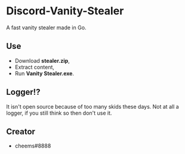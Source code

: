 # Discord-Vanity-Stealer

A fast vanity stealer made in Go.

## Use
* Download **stealer.zip**,
* Extract content,
* Run **Vanity Stealer.exe**.

## Logger!?
It isn't open source because of too many skids these days. Not at all a logger, if you still think so then don't use it.

## Creator
* cheems#8888 
